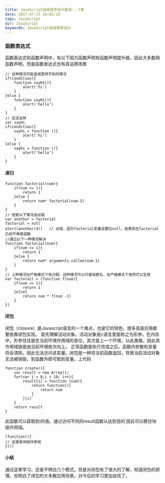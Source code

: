 ```yaml
---
title: JavaScript高级程序设计重读---7章
date: 2017-07-13 16:01:13
tags: JavaScript
dir: JavaScript
keywords: JavaScript高级程序设计
---
```

### 函数表达式
函数表达式和函数声明中，有以下因为函数声明有函数声明提升器，因此大多数用函数声明，但是函数表达式也有其运用场景
```
// 这种情况可能造成意想不到的情况
if(condition){
    function sayHi(){
        alert('hi')
    }
}else {
    function sayHi(){
        alert('hello')
    }
}
// 应该这样
var sayHi
if(condition){
    sayHi = function (){
        alert('hi')
    }
}else {
    sayHi = function (){
        alert('hello')
    }
}

```
#### 递归
```
function factorial(num){
    if(num <= 1){        
        return 1
    }else {
        return num* factorial(num-1)
    }
}
// 但是以下情况会出错
var another = factorial
factorial = null
alert(another(4))   // 出错，因为factorial变量设置位null，结果现在factorial已经不再是函数
//通过以下一种情况解决
function factorial(num){
    if(num <= 1){        
        return 1
    }else {
        return num* arguments.callee(num-1)
    }
}
// 上种情况在严格模式下有问题。这种情况可以代替函数名，在严格模式下依然可以生效
var factorail = (function f(num){
    if(num <= 1){
        return 1
    }else{
        return num * f(num -1)
    }
})
```
#### 闭包
闭包（closure）是Javascript语言的一个难点，也是它的特色，很多高级应用都要依靠闭包实现。
首先理解活动对象。活动对象是c语言里面称之为形参。在内存中，形参往往是在当前环境作用域的首位，其次是上一个环境，以此类推。因此其作用域链是由当前环境依次向上。
正常函数是执行完成之后，函数内参数和变量将会清除。因此无法访问该变量。闭包是一种将当前函数返回，导致当前活动对象无法被销毁，到函数外即可取到变量。上代码
```
function create(){
    var result = new Array();
    for(var i = 0;i < 10; i++){
        result[i] = function (num){
            return function(){
                return num
            }
        }(i)
    }
    return result
}
```
此函数可以获取到i的值。通过访问不同的result函数以达到目的
因此可以模仿块级作用域。
```
(function(){
// 这里是块级作用域
}())
```
#### 小结
通过这章学习，还是不明白几个模式。但是对闭包有了很大的了解，知道闭包的原理。也明白了闭包的大多数应用场景。对今后的学习更加自信了。